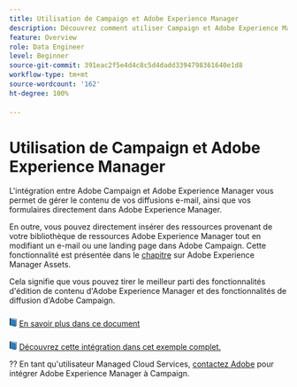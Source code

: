 ```yaml
---
title: Utilisation de Campaign et Adobe Experience Manager
description: Découvrez comment utiliser Campaign et Adobe Experience Manager
feature: Overview
role: Data Engineer
level: Beginner
source-git-commit: 391eac2f5e4d4c8c5d4dadd3394798361640e1d8
workflow-type: tm+mt
source-wordcount: '162'
ht-degree: 100%

---
```


# Utilisation de Campaign et Adobe Experience Manager

L&#39;intégration entre Adobe Campaign et Adobe Experience Manager vous permet de gérer le contenu de vos diffusions e-mail, ainsi que vos formulaires directement dans Adobe Experience Manager.

En outre, vous pouvez directement insérer des ressources provenant de votre bibliothèque de ressources Adobe Experience Manager tout en modifiant un e-mail ou une landing page dans Adobe Campaign. Cette fonctionnalité est présentée dans le [chapitre](https://experienceleague.adobe.com/docs/experience-manager-cloud-service/assets/overview.html?lang=fr) sur Adobe Experience Manager Assets.

Cela signifie que vous pouvez tirer le meilleur parti des fonctionnalités d&#39;édition de contenu d&#39;Adobe Experience Manager et des fonctionnalités de diffusion d&#39;Adobe Campaign.

![](../assets/do-not-localize/book.png) [En savoir plus dans ce document](https://experienceleague.adobe.com/docs/experience-manager-65/administering/integration/campaignonpremise.html?lang=fr#aem-and-adobe-campaign-integration-workflow)

![](../assets/do-not-localize/book.png) [Découvrez cette intégration dans cet exemple complet.](https://experienceleague.adobe.com/docs/campaign-classic/using/integrating-with-adobe-experience-cloud/adobe-experience-manager/creating-an-experience-manager-newsletter.html?lang=fr#integrating-with-adobe-experience-cloud)

?? En tant qu&#39;utilisateur Managed Cloud Services, [contactez Adobe](../start/campaign-faq.md#support) pour intégrer Adobe Experience Manager à Campaign.
